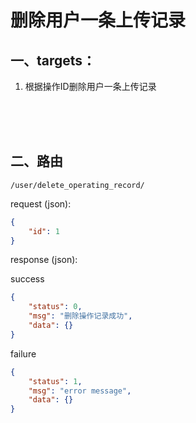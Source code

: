 # 删除用户一条上传记录

## 一、targets：
1. 根据操作ID删除用户一条上传记录

<br><br><br>

## 二、路由
```
/user/delete_operating_record/
```
request (json):
```json
{
    "id": 1
}
```
response (json):<br>

success
```json
{
    "status": 0,
    "msg": "删除操作记录成功",
    "data": {}
}
```
failure
```json
{
    "status": 1,
    "msg": "error message",
    "data": {}
}

```